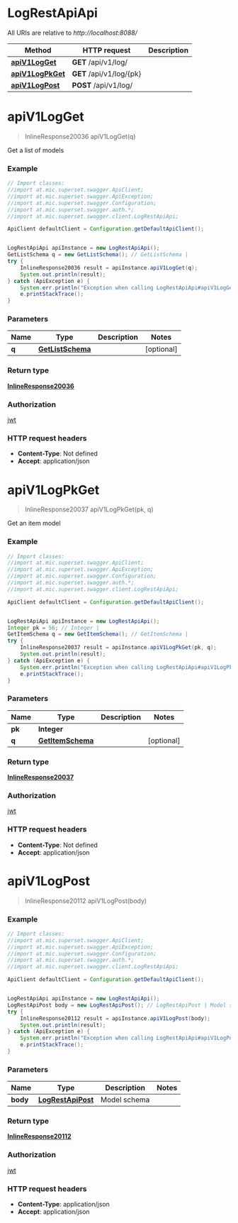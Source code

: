 # LogRestApiApi

All URIs are relative to *http://localhost:8088/*

Method | HTTP request | Description
------------- | ------------- | -------------
[**apiV1LogGet**](LogRestApiApi.md#apiV1LogGet) | **GET** /api/v1/log/ | 
[**apiV1LogPkGet**](LogRestApiApi.md#apiV1LogPkGet) | **GET** /api/v1/log/{pk} | 
[**apiV1LogPost**](LogRestApiApi.md#apiV1LogPost) | **POST** /api/v1/log/ | 

<a name="apiV1LogGet"></a>
# **apiV1LogGet**
> InlineResponse20036 apiV1LogGet(q)



Get a list of models

### Example
```java
// Import classes:
//import at.mic.superset.swagger.ApiClient;
//import at.mic.superset.swagger.ApiException;
//import at.mic.superset.swagger.Configuration;
//import at.mic.superset.swagger.auth.*;
//import at.mic.superset.swagger.client.LogRestApiApi;

ApiClient defaultClient = Configuration.getDefaultApiClient();


LogRestApiApi apiInstance = new LogRestApiApi();
GetListSchema q = new GetListSchema(); // GetListSchema | 
try {
    InlineResponse20036 result = apiInstance.apiV1LogGet(q);
    System.out.println(result);
} catch (ApiException e) {
    System.err.println("Exception when calling LogRestApiApi#apiV1LogGet");
    e.printStackTrace();
}
```

### Parameters

Name | Type | Description  | Notes
------------- | ------------- | ------------- | -------------
 **q** | [**GetListSchema**](.md)|  | [optional]

### Return type

[**InlineResponse20036**](InlineResponse20036.md)

### Authorization

[jwt](../README.md#jwt)

### HTTP request headers

 - **Content-Type**: Not defined
 - **Accept**: application/json

<a name="apiV1LogPkGet"></a>
# **apiV1LogPkGet**
> InlineResponse20037 apiV1LogPkGet(pk, q)



Get an item model

### Example
```java
// Import classes:
//import at.mic.superset.swagger.ApiClient;
//import at.mic.superset.swagger.ApiException;
//import at.mic.superset.swagger.Configuration;
//import at.mic.superset.swagger.auth.*;
//import at.mic.superset.swagger.client.LogRestApiApi;

ApiClient defaultClient = Configuration.getDefaultApiClient();


LogRestApiApi apiInstance = new LogRestApiApi();
Integer pk = 56; // Integer | 
GetItemSchema q = new GetItemSchema(); // GetItemSchema | 
try {
    InlineResponse20037 result = apiInstance.apiV1LogPkGet(pk, q);
    System.out.println(result);
} catch (ApiException e) {
    System.err.println("Exception when calling LogRestApiApi#apiV1LogPkGet");
    e.printStackTrace();
}
```

### Parameters

Name | Type | Description  | Notes
------------- | ------------- | ------------- | -------------
 **pk** | **Integer**|  |
 **q** | [**GetItemSchema**](.md)|  | [optional]

### Return type

[**InlineResponse20037**](InlineResponse20037.md)

### Authorization

[jwt](../README.md#jwt)

### HTTP request headers

 - **Content-Type**: Not defined
 - **Accept**: application/json

<a name="apiV1LogPost"></a>
# **apiV1LogPost**
> InlineResponse20112 apiV1LogPost(body)



### Example
```java
// Import classes:
//import at.mic.superset.swagger.ApiClient;
//import at.mic.superset.swagger.ApiException;
//import at.mic.superset.swagger.Configuration;
//import at.mic.superset.swagger.auth.*;
//import at.mic.superset.swagger.client.LogRestApiApi;

ApiClient defaultClient = Configuration.getDefaultApiClient();


LogRestApiApi apiInstance = new LogRestApiApi();
LogRestApiPost body = new LogRestApiPost(); // LogRestApiPost | Model schema
try {
    InlineResponse20112 result = apiInstance.apiV1LogPost(body);
    System.out.println(result);
} catch (ApiException e) {
    System.err.println("Exception when calling LogRestApiApi#apiV1LogPost");
    e.printStackTrace();
}
```

### Parameters

Name | Type | Description  | Notes
------------- | ------------- | ------------- | -------------
 **body** | [**LogRestApiPost**](LogRestApiPost.md)| Model schema |

### Return type

[**InlineResponse20112**](InlineResponse20112.md)

### Authorization

[jwt](../README.md#jwt)

### HTTP request headers

 - **Content-Type**: application/json
 - **Accept**: application/json

